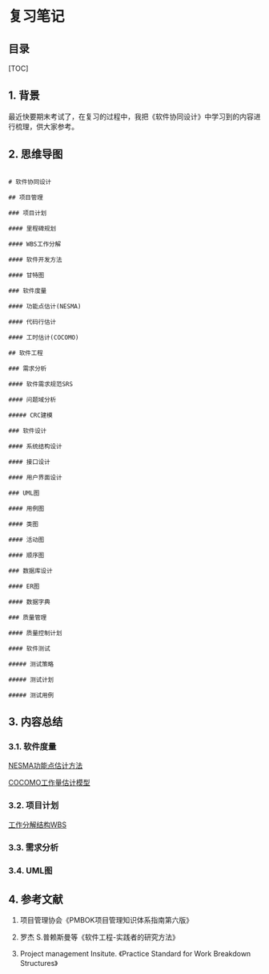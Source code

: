 复习笔记
===

目录
---

[TOC]

## 1. 背景

最近快要期末考试了，在复习的过程中，我把《软件协同设计》中学习到的内容进行梳理，供大家参考。

## 2. 思维导图

```language-mindmap

# 软件协同设计

## 项目管理

### 项目计划

#### 里程碑规划

#### WBS工作分解

#### 软件开发方法

#### 甘特图

### 软件度量

#### 功能点估计(NESMA)

#### 代码行估计

#### 工时估计(COCOMO)

## 软件工程

### 需求分析

#### 软件需求规范SRS

#### 问题域分析

##### CRC建模

### 软件设计

#### 系统结构设计

#### 接口设计

#### 用户界面设计

### UML图

#### 用例图

#### 类图

#### 活动图

#### 顺序图

### 数据库设计

#### ER图

#### 数据字典

### 质量管理

#### 质量控制计划

#### 软件测试

##### 测试策略

##### 测试计划

##### 测试用例

```

## 3. 内容总结

### 3.1. 软件度量

[NESMA功能点估计方法](https://blog.csdn.net/qq_41729780/article/details/108040691)

[COCOMO工作量估计模型](https://blog.csdn.net/qq_41729780/article/details/108057658)

### 3.2. 项目计划

[工作分解结构WBS](https://blog.csdn.net/qq_41729780/article/details/108061741)

### 3.3. 需求分析

### 3.4. UML图

## 4. 参考文献

<div id="bib-1"></div>

1. 项目管理协会《PMBOK项目管理知识体系指南第六版》

<div id="bib-2"></div>

2. 罗杰 S.普赖斯曼等《软件工程-实践者的研究方法》

<div id="bib-3"></div>

3. Project management Insitute. 《Practice Standard for Work Breakdown Structures》
